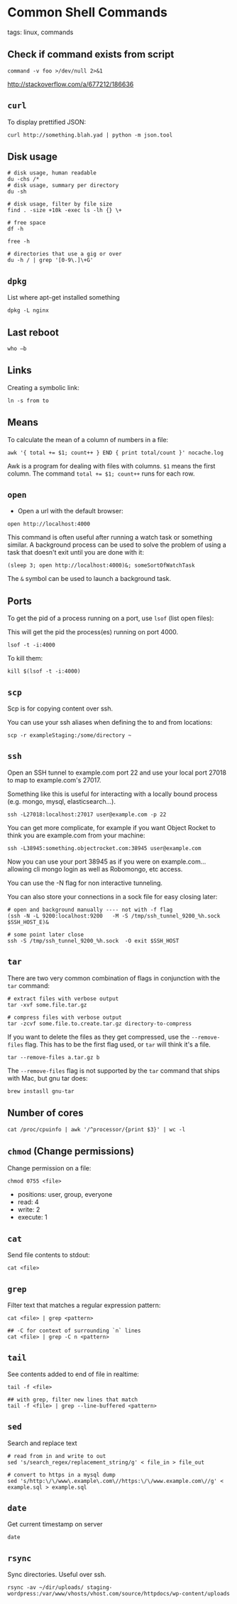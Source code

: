 # Common Shell Commands

tags: linux, commands

## Check if command exists from script

```
command -v foo >/dev/null 2>&1
```

http://stackoverflow.com/a/677212/186636

## `curl`

To display prettified JSON:

```
curl http://something.blah.yad | python -m json.tool
```

## Disk usage

```
# disk usage, human readable
du -chs /*
# disk usage, summary per directory
du -sh

# disk usage, filter by file size
find . -size +10k -exec ls -lh {} \+

# free space
df -h

free -h

# directories that use a gig or over
du -h / | grep '[0-9\.]\+G'
```

## `dpkg`

List where apt-get installed something

```
dpkg -L nginx
```

## Last reboot

```
who –b
```

## Links

Creating a symbolic link:

```
ln -s from to
```

## Means

To calculate the mean of a column of numbers in a file:

```shell
awk '{ total += $1; count++ } END { print total/count }' nocache.log
```

Awk is a program for dealing with files with columns. `$1` means the first column.
The command `total += $1; count++` runs for each row.

## `open`

* Open a url with the default browser:

```shell
open http://localhost:4000
```

This command is often useful after running a watch task or something similar. A
background process can be used to solve the problem of using a task that doesn't
exit until you are done with it:

```
(sleep 3; open http://localhost:4000)&; someSortOfWatchTask
```

The `&` symbol can be used to launch a background task.

## Ports

To get the pid of a process running on a port, use `lsof` (list open files):

This will get the pid the process(es) running on port 4000.

```
lsof -t -i:4000
```

To kill them:

```
kill $(lsof -t -i:4000)
```

## `scp`

Scp is for copying content over ssh.

You can use your ssh aliases when defining the to and from locations:

```
scp -r exampleStaging:/some/directory ~
```

## `ssh`

Open an SSH tunnel to example.com port 22 and use your local port 27018 to
map to example.com's 27017.

Something like this is useful for interacting with a locally bound process (e.g.
  mongo, mysql, elasticsearch...).

```shell
ssh -L27018:localhost:27017 user@example.com -p 22
```

You can get more complicate, for example if you want Object Rocket to think you are example.com from your machine:

```shell
ssh -L38945:something.objectrocket.com:38945 user@example.com
```

Now you can use your port 38945 as if you were on example.com... allowing cli mongo login as well as Robomongo, etc access.

You can use the -N flag for non interactive tunneling.

You can also store your connections in a sock file for easy closing later:

```shell
# open and background manually ---- not with -f flag
(ssh -N -L 9200:localhost:9200   -M -S /tmp/ssh_tunnel_9200_%h.sock $SSH_HOST_E)&

# some point later close
ssh -S /tmp/ssh_tunnel_9200_%h.sock  -O exit $SSH_HOST
```

## `tar`

There are two very common combination of flags in conjunction with the `tar` command:

```
# extract files with verbose output
tar -xvf some.file.tar.gz

# compress files with verbose output
tar -zcvf some.file.to.create.tar.gz directory-to-compress
```

If you want to delete the files as they get compressed, use the `--remove-files` flag.
This has to be the first flag used, or `tar` will think it's a file.

```
tar --remove-files a.tar.gz b
```

The `--remove-files` flag is not supported by the `tar` command that ships with
Mac, but gnu tar does:

```
brew instasll gnu-tar
```

## Number of cores

```
cat /proc/cpuinfo | awk '/^processor/{print $3}' | wc -l
```

## `chmod` (Change permissions)
Change permission on a file:
```
chmod 0755 <file>
```
* positions: user, group, everyone
* read: 4
* write: 2
* execute: 1

## `cat`
Send file contents to stdout:
```
cat <file>
```

## `grep`
Filter text that matches a regular expression pattern:
```
cat <file> | grep <pattern>

## -C for context of surrounding `n` lines
cat <file> | grep -C n <pattern>
```

## `tail`
See contents added to end of file in realtime:
```
tail -f <file>

## with grep, filter new lines that match
tail -f <file> | grep --line-buffered <pattern>
```

## `sed`
Search and replace text
```
# read from in and write to out
sed 's/search_regex/replacement_string/g' < file_in > file_out

# convert to https in a mysql dump
sed 's/http:\/\/www\.example\.com\//https:\/\/www.example.com\//g' < example.sql > example.sql
```

## `date`
Get current timestamp on server
```
date
```

## `rsync`
Sync directories. Useful over ssh.
```
rsync -av ~/dir/uploads/ staging-wordpress:/var/www/vhosts/vhost.com/source/httpdocs/wp-content/uploads
```
